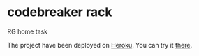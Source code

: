# codebreaker rack
RG home task

The project have been deployed on [Heroku](https://herokuapp.com). You can try it [there](https://codebreaker-captainjns.herokuapp.com/).
